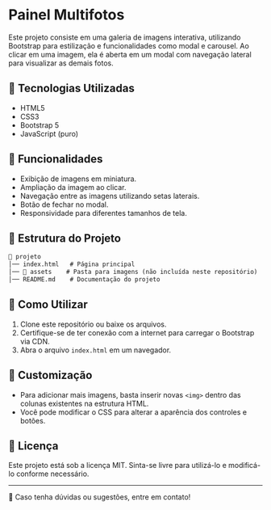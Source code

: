 # Painel Multifotos

Este projeto consiste em uma galeria de imagens interativa, utilizando Bootstrap para estilização e funcionalidades como modal e carousel. Ao clicar em uma imagem, ela é aberta em um modal com navegação lateral para visualizar as demais fotos.

## 📌 Tecnologias Utilizadas
- HTML5
- CSS3
- Bootstrap 5
- JavaScript (puro)

## 🎯 Funcionalidades
- Exibição de imagens em miniatura.
- Ampliação da imagem ao clicar.
- Navegação entre as imagens utilizando setas laterais.
- Botão de fechar no modal.
- Responsividade para diferentes tamanhos de tela.

## 📂 Estrutura do Projeto
```diff
📁 projeto
│── index.html   # Página principal
│── 📂 assets    # Pasta para imagens (não incluída neste repositório)
│── README.md    # Documentação do projeto
```

## 🚀 Como Utilizar
1. Clone este repositório ou baixe os arquivos.
2. Certifique-se de ter conexão com a internet para carregar o Bootstrap via CDN.
3. Abra o arquivo `index.html` em um navegador.

## 🔧 Customização
- Para adicionar mais imagens, basta inserir novas `<img>` dentro das colunas existentes na estrutura HTML.
- Você pode modificar o CSS para alterar a aparência dos controles e botões.

## 📜 Licença
Este projeto está sob a licença MIT. Sinta-se livre para utilizá-lo e modificá-lo conforme necessário.

---

📩 Caso tenha dúvidas ou sugestões, entre em contato!


